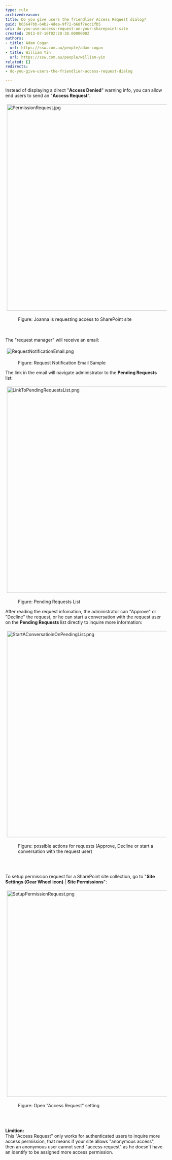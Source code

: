 ```yaml
---
type: rule
archivedreason: 
title: Do you give users the friendlier Access Request dialog?
guid: b65647bb-64b2-4dea-9f72-b68f7ecc1fb5
uri: do-you-use-access-request-on-your-sharepoint-site
created: 2013-07-16T02:20:38.0000000Z
authors:
- title: Adam Cogan
  url: https://ssw.com.au/people/adam-cogan
- title: William Yin
  url: https://ssw.com.au/people/william-yin
related: []
redirects:
- do-you-give-users-the-friendlier-access-request-dialog

---
```



​Instead of displaying a direct &quot;<strong>Access Denied</strong>&quot; warning info, you can allow end users to send an&#160;&quot;<strong>Access&#160;Request</strong>&quot;.<div><dl class="ssw15-rteElement-ImageArea"><img alt="PermissionRequest.jpg" src="/PublishingImages/PermissionRequest.jpg" style="margin&#58;5px;width&#58;650px;" /></dl><dd class="ssw15-rteElement-FigureNormal">Figure&#58; Joanna is requesting access to SharePoint site</dd></div>
<br><excerpt class='endintro'></excerpt><br>
<p>​The &quot;request manager&quot; will receive an email&#58;</p><dl class="ssw15-rteElement-ImageArea"><img alt="RequestNotificationEmail.png" src="/PublishingImages/637cf8_RequestNotificationEmail.png" style="margin&#58;5px;" /></dl><dd class="ssw15-rteElement-FigureNormal">Figure&#58; Request Notification Email Sample</dd><dl class="ssw15-rteElement-ImageArea">The link in the email will navigate administrator to the <strong>Pending Requests</strong> list&#58;</dl><dl class="ssw15-rteElement-ImageArea"><img alt="LinkToPendingRequestsList.png" src="/PublishingImages/LinkToPendingRequestsList.png" style="margin&#58;5px;width&#58;650px;" /></dl><dd class="ssw15-rteElement-FigureNormal">Figure&#58; Pending Requests List</dd><p class="ssw15-rteElement-P">After reading the request infomation, the administrator can &quot;Approve&quot; or &quot;Decline&quot; the request, o​r&#160;he&#160;can start a conversation with the request user on the <strong>Pending Requests</strong> list directly to inquire&#160;more information&#58;</p><dl class="ssw15-rteElement-ImageArea"><img alt="StartAConversatioinOnPendingList.png" src="/PublishingImages/StartAConversatioinOnPendingList.png" style="margin&#58;5px;width&#58;650px;" /></dl><dd class="ssw15-rteElement-FigureNormal">Figure&#58;&#160;possible actions for requests (Approve, Decline or start a conversation with the&#160;request user)</dd><p class="ssw15-rteElement-P"><br>&#160;</p><p class="ssw15-rteElement-P">To setup permission request for a SharePoint site collection, go to &quot;<strong>Site Settings (Gear Wheel icon)</strong>&#160;| <strong>Site&#160;Permissions</strong>&quot;&#58;</p><dl class="ssw15-rteElement-ImageArea"><img alt="SetupPermissionRequest.png" src="/PublishingImages/SetupPermissionRequest.png" style="margin&#58;5px;width&#58;650px;" /></dl><dd class="ssw15-rteElement-FigureNormal">Figure&#58; Open &quot;Access Request&quot; setting</dd><p class="ssw15-rteElement-P"><br>&#160;</p><p class="ssw15-rteElement-P"><strong>​​​​Limition&#58;</strong><br>This &quot;Access Request&quot; only works for authenticated users to inquire more access permission, that means if your site&#160;allows&#160;&quot;anonymous access&quot;, then an anonymous user cannot send &quot;access request&quot; as he doesn't have an identify to be assigned more access permission​.</p><p class="ssw15-rteElement-P"><br>&#160;</p>


